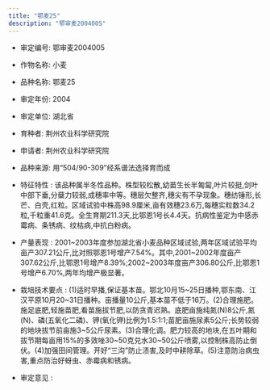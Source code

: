 ```yaml
---
title: "鄂麦25"
description: "鄂审麦2004005"
---
```

* 审定编号:  鄂审麦2004005

*  作物名称:  小麦

*  品种名称:  鄂麦25

*  审定年份:  2004

*  审定单位:  湖北省

* 育种者:  荆州农业科学研究院

*  申请者:  荆州农业科学研究院

*  品种来源:  用“504/90-309”经系谱法选择育而成

*  特征特性 : 
该品种属半冬性品种。株型较松散,幼苗生长半匍匐,叶片较挺,剑叶中部下垂,分蘖力较弱,成穗率中等。穗层欠整齐,穗尖有不孕现象。穗纺锤形,长芒、白壳,红粒。区域试验中株高98.9厘米,亩有效穗23.6万,每穗实粒数34.2粒,千粒重41.6克。全生育期211.3天,比鄂恩1号长4.4天。抗病性鉴定为中感赤霉病、条锈病、纹枯病,中抗白粉病。
 
*  产量表现 : 
2001~2003年度参加湖北省小麦品种区域试验,两年区域试验平均亩产307.21公斤,比对照鄂恩1号增产7.54%。其中,2001~2002年度亩产307.62公斤,比鄂恩1号增产8.39%;2002~2003年度亩产306.80公斤,比鄂恩1号增产6.70%,两年均增产极显著。

*  栽培技术要点 : 
(1)适时早播,保证基本苗。鄂北10月15~25日播种,鄂东南、江汉平原10月20~31日播种。亩播量10公斤,基本苗不低于16万。(2)合理施肥。施足底肥,轻施苗肥,看苗施拔节肥,以防贪青迟熟。底肥亩施纯氮(N)8公斤,氮(N)、磷(五氧化二磷)、钾(氧化钾)比例为1.5:1:1;苗肥亩施尿素5公斤;长势较弱的地块拔节前亩施3~5公斤尿素。(3)合理化调。肥力较高的地块,在五叶期和拔节期每亩用15%的多效唑30~50克兑水30~50公斤喷雾,以控制株高防止倒伏。(4)加强田间管理。开好“三沟”防止渍害,及时中耕除草。(5)注意防治病虫害,重点防治好蚜虫、赤霉病和锈病。

*  审定意见 : 

